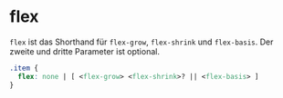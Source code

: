 # flex

`flex` ist das Shorthand für `flex-grow`, `flex-shrink` und `flex-basis`. Der zweite und dritte Parameter ist optional.

````CSS
.item {
  flex: none | [ <flex-grow> <flex-shrink>? || <flex-basis> ]
}
````

